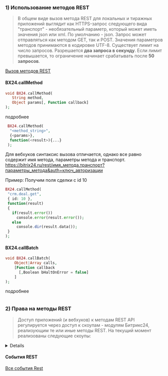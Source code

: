 
### 1) Использование методов REST
> В общем виде вызов метода REST для локальных и тиражных приложений выглядит как HTTPS-запрос следующего вида
> "транспорт" - необязательный параметр, который может иметь значения json или xml. По умолчанию - json. Запрос может отправляться как методом GET, так и POST. Значения параметров методов принимаются в кодировке UTF-8.
> Существует лимит на число запросов. Разрешается **два запроса в секунду**. Если лимит превышается, то ограничение начинает срабатывать после **50 запросов**.

[Вызов методов REST](https://dev.1c-bitrix.ru/rest_help/js_library/rest/index.php)

#### BX24.callMethod

 ```php
 void BX24.callMethod(
    String method,
    Object params[, Function callback]
);
```
подробнее
```php
 BX24.callMethod(
  "<method_string>",
  {<params>},
  function(<result>){...}
 );
 ```

Для вебхуков синтаксис вызова отличается, однако все равно содержит имя метода, параметры метода и транспорт.
 https://bitrix24.ru/rest/имя_метода.транспорт?параметры_метода&auth=ключ_авторизации
 
 Пример: Получим поля сделки с id 10

 ```php
 BX24.callMethod(
  "crm.deal.get",
  { id: 10 },
  function(result)
  {
    if(result.error())
      console.error(result.error());
    else
      console.dir(result.data());
  }
);
```

#### BX24.callBatch

```php
void BX24.callBatch(
    Object|Array calls,
    [Function callback
      [,Boolean bHaltOnError = false]
    ]
);
```
подробнее
```php

```


### 2) Права на методы REST
> Доступ приложений (и вебхуков) к методам REST API регулируется через доступ к скоупам - модулям Битрикс24, реализующим те или иные методы REST. На текущий момент реализованы следующие скоупы:

<details>
 
| | | 
|---|---|
|bizproc | Бизнес-процессы|
|calendar |    Календарь|
|call |    Телефония (совершение звонков). В скоуп входят методы: voximplant .infocall.startwithsound voximplant.infocall.startwithtext|
|catalog | Торговый каталог|
|contact_center |  Контакт-центр|
|crm | CRM|
|department |  Структура компании|
|disk |    Диск|
|documentgenerator |   Генератор документов|
|entity |  Хранилище данных|
|faceid |  Распознавание лиц|
|im |  Чат и уведомления|
|imbot |   Создание и управление Чат-ботами|
|imopenlines | Открытые линии|
|intranet |    Интранет|
|landing | Сайты|
|lists |   Списки|
|log | Живая лента|
|mailservice | Почтовые сервисы|
|messageservice |  Служба сообщений|
|mobile |  Мобильное приложение|
|pay_system |  Платёжные системы|
|placement |   Встраивание приложений|
|pull |    Pull&Push|
|rpa | Роботизация бизнеса|
|sale |    Интернет-магазин|
|sonet_group | Рабочие группы|
|task |    Задачи|
|telephony |   Телефония|
|timeman | Учет рабочего времени|
|user |    Пользователи|
|userconsent | Работа с соглашениями|
 
</details>

#### События REST

[Все события Rest](https://dev.1c-bitrix.ru/rest_help/rest_sum/events/events.php)

